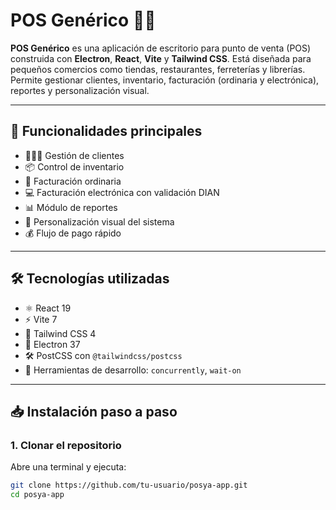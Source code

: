 # POS Genérico 🧾💵

**POS Genérico** es una aplicación de escritorio para punto de venta (POS) construida con **Electron**, **React**, **Vite** y **Tailwind CSS**. Está diseñada para pequeños comercios como tiendas, restaurantes, ferreterías y librerías. Permite gestionar clientes, inventario, facturación (ordinaria y electrónica), reportes y personalización visual.

---

## 🚀 Funcionalidades principales

- 🧑‍🤝‍🧑 Gestión de clientes
- 📦 Control de inventario
- 🧾 Facturación ordinaria
- 💻 Facturación electrónica con validación DIAN
- 📊 Módulo de reportes
- 🎨 Personalización visual del sistema
- 💰 Flujo de pago rápido

---

## 🛠 Tecnologías utilizadas

- ⚛️ React 19
- ⚡ Vite 7
- 🎨 Tailwind CSS 4
- 🧩 Electron 37
- 🛠 PostCSS con `@tailwindcss/postcss`
- 🔀 Herramientas de desarrollo: `concurrently`, `wait-on`

---

## 📥 Instalación paso a paso

### 1. Clonar el repositorio

Abre una terminal y ejecuta:

```bash
git clone https://github.com/tu-usuario/posya-app.git
cd posya-app

